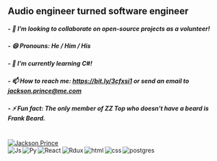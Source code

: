 ## Audio engineer turned software engineer
##### - :rocket: I’m looking to collaborate on open-source projects as a volunteer!
##### - 😄  Pronouns: He / Him / His
##### - 🔭  I’m currently learning C#!
##### - 📫  How to reach me: https://bit.ly/3cfxsi1 or send an email to jackson.prince@me.com
##### - ⚡  Fun fact: The only member of ZZ Top who doesn't have a beard is Frank Beard.

<br/>

<a href="https://github.com/jxnprince">
<img align="center" src="https://github-readme-stats.vercel.app/api?username=jxnprince&show_icons=true&theme=gotham&include_all_commits=true&count_private=true" alt="Jackson Prince" />
</a>

<br/>


<img align="left" alt="Js" src="https://jxnprince.github.io/images/icons/javascript.png" />
<img align="left" alt="Py" src="https://jxnprince.github.io/images/icons/python.png" />
<img align="left" alt="React" src="https://jxnprince.github.io/images/icons/react.png" />
<img align="left" alt="Rdux" src="https://jxnprince.github.io/images/icons/redux.png" />
<img align="left" alt="html" src="https://jxnprince.github.io/images/icons/html.png" />
<img align="left" alt="css" src="https://jxnprince.github.io/images/icons/css.png" />
<img align="left" alt="postgres" src="https://jxnprince.github.io/images/icons/postgreSQL.png" />
